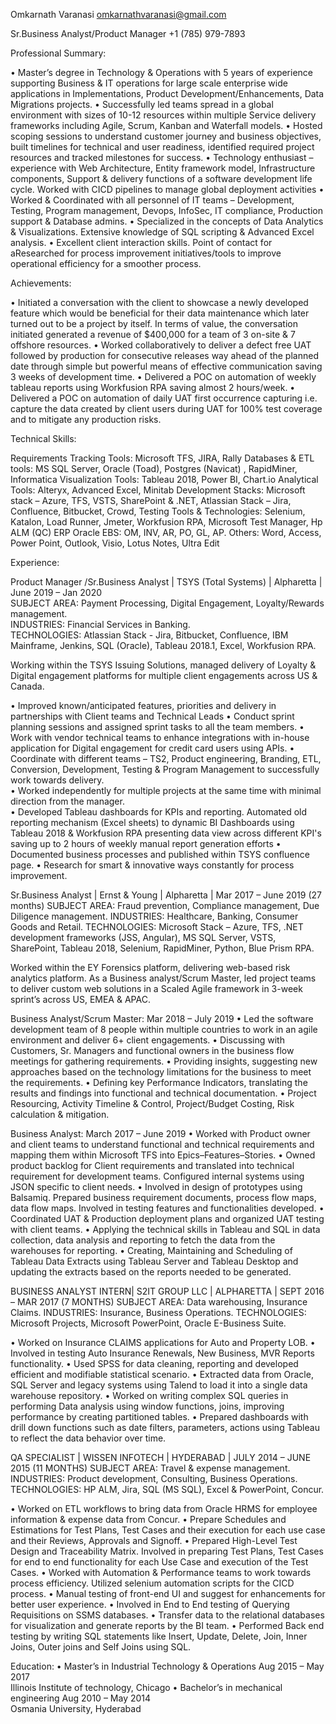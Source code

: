 Omkarnath Varanasi					                      omkarnathvaranasi@gmail.com

Sr.Business Analyst/Product Manager			          	  +1 (785) 979-7893


Professional Summary:  

•	Master’s degree in Technology & Operations with 5 years of experience supporting Business & IT operations for large scale enterprise wide applications in Implementations, Product Development/Enhancements, Data Migrations projects. 
•	Successfully led teams spread in a global environment with sizes of 10-12 resources within multiple Service delivery frameworks including Agile, Scrum, Kanban and Waterfall models.
•	Hosted scoping sessions to understand customer journey and business objectives, built timelines for technical and user readiness, identified required project resources and tracked milestones for success. 
•	Technology enthusiast – experience with Web Architecture, Entity framework model, Infrastructure components, Support & delivery functions of a software development life cycle. Worked with CICD pipelines to manage global deployment activities
•	Worked & Coordinated with all personnel of IT teams – Development, Testing, Program management, Devops, InfoSec, IT compliance, Production support & Database admins. 
•	Specialized in the concepts of Data Analytics & Visualizations. Extensive knowledge of SQL scripting & Advanced Excel analysis. 
•	Excellent client interaction skills. Point of contact for aResearched for process improvement initiatives/tools to improve operational efficiency for a smoother process.
  
Achievements:
  
•	Initiated a conversation with the client to showcase a newly developed feature which would be beneficial for their data maintenance which later turned out to be a project by itself. In terms of value, the conversation initiated generated a revenue of $400,000 for a team of 3 on-site & 7 offshore resources. 
•	Worked collaboratively to deliver a defect free UAT followed by production for consecutive releases way ahead of the planned date through simple but powerful means of effective communication saving 3 weeks of development time. 
•	Delivered a POC on automation of weekly tableau reports using Workfusion RPA saving almost 2 hours/week. 
•	Delivered a POC on automation of daily UAT first occurrence capturing i.e. capture the data created by client users during UAT for 100% test coverage and to mitigate any production risks.  

Technical Skills:

Requirements Tracking Tools:    	Microsoft TFS, JIRA, Rally
Databases & ETL tools:          	MS SQL Server, Oracle (Toad), Postgres (Navicat) , RapidMiner, Informatica
Visualization Tools:            	Tableau 2018, Power BI, Chart.io
Analytical Tools:               	Alteryx, Advanced Excel, Minitab
Development Stacks:             	Microsoft stack – Azure, TFS, VSTS, SharePoint & .NET, 
									Atlassian Stack – Jira, Confluence, Bitbucket, Crowd, 
Testing Tools & Technologies:    	Selenium, Katalon, Load Runner, Jmeter, Workfusion RPA, Microsoft Test Manager, Hp ALM (QC)
ERP 	Oracle EBS:                 OM, INV, AR, PO, GL, AP.
Others:                         	Word, Access, Power Point, Outlook, Visio, Lotus Notes, Ultra Edit

Experience:

Product Manager /Sr.Business Analyst | TSYS (Total Systems) | Alpharetta | June 2019 – Jan 2020 	 
SUBJECT AREA: Payment Processing, Digital Engagement, Loyalty/Rewards management.	 
INDUSTRIES: Financial Services in Banking. 	
TECHNOLOGIES: Atlassian Stack - Jira, Bitbucket, Confluence, IBM Mainframe, Jenkins, SQL (Oracle), Tableau 2018.1, Excel, Workfusion RPA.

Working within the TSYS Issuing Solutions, managed delivery of Loyalty & Digital engagement platforms for multiple client engagements across US & Canada. 

•	Improved known/anticipated features, priorities and delivery in partnerships with Client teams and Technical Leads 
•	Conduct sprint planning sessions and assigned sprint tasks to all the team members. 
•	Work with vendor technical teams to enhance integrations with in-house application for Digital engagement for credit card users using APIs. 
•	Coordinate with different teams – TS2, Product engineering, Branding, ETL, Conversion, Development, Testing & Program Management to successfully work towards delivery.  
•	Worked independently for multiple projects at the same time with minimal direction from the manager.  
•	Developed Tableau dashboards for KPIs and reporting. Automated old reporting mechanism (Excel sheets) to dynamic BI Dashboards using Tableau 2018 & Workfusion RPA presenting data view across different KPI's saving up to 2 hours of weekly manual report generation efforts
•	Documented business processes and published within TSYS confluence page.
•	Research for smart & innovative ways constantly for process improvement. 

Sr.Business Analyst | Ernst & Young | Alpharetta | Mar 2017 – June 2019 (27 months) 
SUBJECT AREA: Fraud prevention, Compliance management, Due Diligence management.
INDUSTRIES: Healthcare, Banking, Consumer Goods and Retail.
TECHNOLOGIES: Microsoft Stack – Azure, TFS, .NET development frameworks (JSS, Angular), MS SQL Server, VSTS, SharePoint, Tableau 2018, Selenium, RapidMiner, Python, Blue Prism RPA. 

Worked within the EY Forensics platform, delivering web-based risk analytics platform. As a Business analyst/Scrum Master, led project teams to deliver custom web solutions in a Scaled Agile framework in 3-week sprint’s across US, EMEA & APAC. 

Business Analyst/Scrum Master: 						Mar 2018 – July 2019
•	Led the software development team of 8 people within multiple countries to work in an agile environment and deliver 6+ client engagements. 
•	Discussing with Customers, Sr. Managers and functional owners in the business flow meetings for gathering requirements. 
•	Providing insights, suggesting new approaches based on the technology limitations for the business to meet the requirements. 
•	Defining key Performance Indicators, translating the results and findings into functional and technical documentation. 
•	Project Resourcing, Activity Timeline & Control, Project/Budget Costing, Risk calculation & mitigation. 	
 
Business Analyst: 									March 2017 – June 2019 
•	Worked with Product owner and client teams to understand functional and technical requirements and mapping them within Microsoft TFS into Epics–Features–Stories.
•	Owned product backlog for Client requirements and translated into technical requirement for development teams. Configured internal systems using JSON specific to client needs. 
•	Involved in design of prototypes using Balsamiq. Prepared business requirement documents, process flow maps, data flow maps. Involved in testing features and functionalities developed. 
•	Coordinated UAT & Production deployment plans and organized UAT testing with client teams.
•	Applying the technical skills in Tableau and SQL in data collection, data analysis and reporting to fetch the data from the warehouses for reporting. 
•	Creating, Maintaining and Scheduling of Tableau Data Extracts using Tableau Server and Tableau Desktop and updating the extracts based on the reports needed to be generated.

BUSINESS ANALYST INTERN| S2IT GROUP LLC | ALPHARETTA | SEPT 2016 – MAR 2017 (7 MONTHS)
SUBJECT AREA: Data warehousing, Insurance Claims.
INDUSTRIES: Insurance, Business Operations.
TECHNOLOGIES: Microsoft Projects, Microsoft PowerPoint, Oracle E-Business Suite.

•	Worked on Insurance CLAIMS applications for Auto and Property LOB. 
•	Involved in testing Auto Insurance Renewals, New Business, MVR Reports functionality. 
•	Used SPSS for data cleaning, reporting and developed efficient and modifiable statistical scenario. 
•	Extracted data from Oracle, SQL Server and legacy systems using Talend to load it into a single data warehouse repository. 
•	Worked on writing complex SQL queries in performing Data analysis using window functions, joins, improving performance by creating partitioned tables. 
•	Prepared dashboards with drill down functions such as date filters, parameters, actions using Tableau to reflect the data behavior over time. 

QA SPECIALIST | WISSEN INFOTECH | HYDERABAD | JULY 2014 – JUNE 2015 (11 MONTHS)
SUBJECT AREA: Travel & expense management.
INDUSTRIES: Product development, Consulting, Business Operations.
TECHNOLOGIES: HP ALM, Jira, SQL (MS SQL), Excel & PowerPoint, Concur.

•	Worked on ETL workflows to bring data from Oracle HRMS for employee information & expense data from Concur. 
•	Prepare Schedules and Estimations for Test Plans, Test Cases and their execution for each use case and their Reviews, Approvals and Signoff. 
•	Prepared High-Level Test Design and Traceability Matrix. Involved in preparing Test Plans, Test Cases for end to end functionality for each Use Case and execution of the Test Cases. 
•	Worked with Automation & Performance teams to work towards process efficiency. Utilized selenium automation scripts for the CICD process. 
•	Manual testing of front-end UI and suggest for enhancements for better user experience. 
•	Involved in End to End testing of Querying Requisitions on SSMS databases. 
•	Transfer data to the relational databases for visualization and generate reports by the BI team. • Performed Back end testing by writing SQL statements like Insert, Update, Delete, Join, Inner Joins, Outer joins and Self Joins using SQL.

Education: 
•	Master’s in Industrial Technology & Operations 	 	 	 	Aug 2015 – May 2017  
	Illinois Institute of technology, Chicago 
•	Bachelor’s in mechanical engineering   	 	 	 	 		Aug 2010 – May 2014  
	Osmania University, Hyderabad 
 


